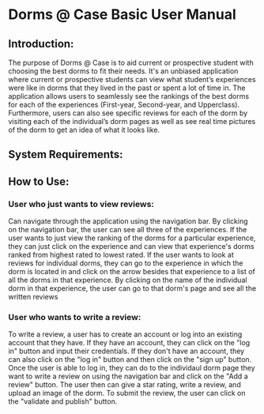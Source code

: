 # Dorms @ Case Basic User Manual

## Introduction: 
The purpose of Dorms @ Case is to aid current or prospective student with choosing the best dorms to fit their needs. It's an unbiased application where current or prospective students can view what student’s experiences were like in dorms that they lived in the past or spent a lot of time in. The application allows users to seamlessly see the rankings of the best dorms for each of the experiences (First-year, Second-year, and Upperclass). Furthermore, users can also see specific reviews for each of the dorm by visiting each of the individual’s dorm pages as well as see real time pictures of the dorm to get an idea of what it looks like.

## System Requirements:


## How to Use:

### User who just wants to view reviews: 
Can navigate through the application using the navigation bar. By clicking on the navigation bar, the user can see all three of the experiences. If the user wants to just view the ranking of the dorms for a particular experience, they can just click on the experience and can view that experience's dorms ranked from highest rated to lowest rated. If the user wants to look at reviews for individual dorms, they can go to the experience in which the dorm is located in and click on the arrow besides that experience to a list of all the dorms in that experience. By clicking on the name of the individual dorm in that experience, the user can go to that dorm's page and see all the written reviews
  
### User who wants to write a review: 
To write a review, a user has to create an account or log into an existing account that they have. If they have an account, they can click on the "log in" button and input their credentials. If they don't have an account, they can also click on the "log in" button and then click on the "sign up" button. Once the user is able to log in, they can do to the individaul dorm page they want to write a review on using the navigation bar and click on the "Add a review" button. The user then can give a star rating, write a review, and upload an image of the dorm. To submit the review, the user can click on the "validate and publish" button.
  
